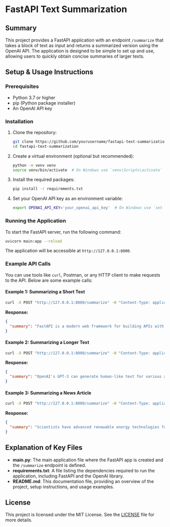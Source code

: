# FastAPI Text Summarization

## Summary

This project provides a FastAPI application with an endpoint `/summarize` that takes a block of text as input and returns a summarized version using the OpenAI API. The application is designed to be simple to set up and use, allowing users to quickly obtain concise summaries of larger texts.

## Setup & Usage Instructions

### Prerequisites

- Python 3.7 or higher
- pip (Python package installer)
- An OpenAI API key

### Installation

1. Clone the repository:

   ```bash
   git clone https://github.com/yourusername/fastapi-text-summarization.git
   cd fastapi-text-summarization
   ```

2. Create a virtual environment (optional but recommended):

   ```bash
   python -m venv venv
   source venv/bin/activate  # On Windows use `venv\Scripts\activate`
   ```

3. Install the required packages:

   ```bash
   pip install -r requirements.txt
   ```

4. Set your OpenAI API key as an environment variable:

   ```bash
   export OPENAI_API_KEY='your_openai_api_key'  # On Windows use `set OPENAI_API_KEY=your_openai_api_key`
   ```

### Running the Application

To start the FastAPI server, run the following command:

```bash
uvicorn main:app --reload
```

The application will be accessible at `http://127.0.0.1:8000`.

### Example API Calls

You can use tools like `curl`, Postman, or any HTTP client to make requests to the API. Below are some example calls:

#### Example 1: Summarizing a Short Text

```bash
curl -X POST "http://127.0.0.1:8000/summarize" -H "Content-Type: application/json" -d '{"text": "FastAPI is a modern web framework for building APIs with Python 3.7+ based on standard Python type hints."}'
```

**Response:**

```json
{
  "summary": "FastAPI is a modern web framework for building APIs with Python."
}
```

#### Example 2: Summarizing a Longer Text

```bash
curl -X POST "http://127.0.0.1:8000/summarize" -H "Content-Type: application/json" -d '{"text": "OpenAI has developed several powerful AI models, including GPT-3, which can generate human-like text based on a given prompt. These models have applications in various fields, including natural language processing, content creation, and more."}'
```

**Response:**

```json
{
  "summary": "OpenAI's GPT-3 can generate human-like text for various applications."
}
```

#### Example 3: Summarizing a News Article

```bash
curl -X POST "http://127.0.0.1:8000/summarize" -H "Content-Type: application/json" -d '{"text": "In recent news, scientists have made significant advancements in renewable energy technologies, which could lead to a more sustainable future. These innovations aim to reduce carbon emissions and combat climate change."}'
```

**Response:**

```json
{
  "summary": "Scientists have advanced renewable energy technologies for a sustainable future."
}
```

## Explanation of Key Files

- **main.py**: The main application file where the FastAPI app is created and the `/summarize` endpoint is defined.
- **requirements.txt**: A file listing the dependencies required to run the application, including FastAPI and the OpenAI library.
- **README.md**: This documentation file, providing an overview of the project, setup instructions, and usage examples.

## License

This project is licensed under the MIT License. See the [LICENSE](LICENSE) file for more details.